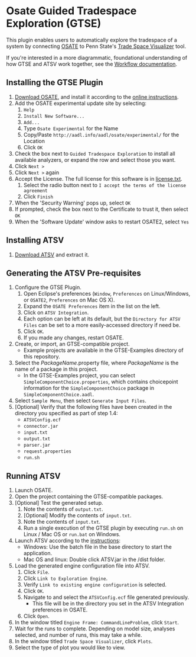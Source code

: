 # Osate Guided Tradespace Exploration (GTSE)

This plugin enables users to automatically explore the tradespace of a system by connecting [OSATE](http://osate.org/) to Penn State's [Trade Space Visualizer](http://www.atsv.psu.edu/) tool.

If you're interested in a more diagrammatic, foundational understanding of how GTSE and ATSV work together, see the [Workflow documentation](docs/Workflow.md).

## Installing the GTSE Plugin

1. [Download OSATE](http://aadl.info/aadl/osate/stable/latest/products/), and install it according to the [online instructions](http://osate.org/download-and-install.html).
2. Add the OSATE experimental update site by selecting:
    1. `Help`
    2. `Install New Software...`
    3. `Add...`
    4. Type `Osate Experimental` for the Name
    5. Copy/Paste `http://aadl.info/aadl/osate/experimental/` for the Location
    6. Click `OK`
3. Check the box next to `Guided Tradespace Exploration` to install all available analyzers, or expand the row and select those you want.
4. Click `Next >`
5. Click `Next >` again
6. Accept the License. The full license for this software is in [license.txt](https://github.com/osate/osate2-gtse/blob/master/license.txt).
    1. Select the radio button next to `I accept the terms of the license agreement`
    2. Click `Finish`
7. When the 'Security Warning' pops up, select `OK`
8. If prompted, check the box next to the Certificate to trust it, then select `OK`
9. When the 'Software Update' window asks to restart OSATE2, select `Yes`

## Installing ATSV

1. [Download ATSV](http://www.atsv.psu.edu/download.html) and extract it.

## Generating the ATSV Pre-requisites

1. Configure the GTSE Plugin.
    1. Open Eclipse's preferences (`Window`, `Preferences` on Linux/Windows, or `OSATE2`, `Preferences` on Mac OS X).
    2. Expand the `OSATE Preferences` item in the list on the left.
    3. Click on `ATSV Integration`.
    4. Each option can be left at its default, but the `Directory for ATSV Files` can be set to a more easily-accessed directory if need be.
    5. Click `OK`.
    6. If you made any changes, restart OSATE.
2. Create, or import, an GTSE-compatible project.
    * Example projects are available in the GTSE-Examples directory of this repository.
3. Select the *PackageName*.property file, where *PackageName* is the name of a package in this project.
    * In the GTSE-Examples project, you can select `SimpleComponentChoice.properties`, which contains choicepoint information for the `SimpleComponentChoice` package in `SimpleComponentChoice.aadl`.
4. Select `Sample Menu`, then select `Generate Input Files`.
5. [Optional] Verify that the following files have been created in the directory you specified as part of step 1.4:
    * `ATSVConfig.ecf`
    * `connector.jar`
    * `input.txt`
    * `output.txt`
    * `parser.jar`
    * `request.properties`
    * `run.sh`

## Running ATSV

1. Launch OSATE.
2. Open the project containing the GTSE-compatible packages.
3. [Optional] Test the generated setup.
    1. Note the contents of `output.txt`.
    2. [Optional] Modify the contents of `input.txt`.
    3. Note the contents of `input.txt`.
    4. Run a single execution of the GTSE plugin by executing `run.sh` on Linux / Mac OS or `run.bat` on Windows.
4. Launch ATSV according to the [instructions](http://www.atsv.psu.edu/download.html):
    * Windows: Use the batch file in the base directory to start the application.
    * Mac OS and linux: Double click ATSV.jar in the /dist folder.
5. Load the generated engine configuration file into ATSV.
    1. Click `File`.
    2. Click `Link to Exploration Engine`.
    3. Verify `Link to existing engine configuration` is selected.
    4. Click `OK`.
    5. Navigate to and select the `ATSVConfig.ecf` file generated previously.
        * This file will be in the directory you set in the ATSV Integration preferences in OSATE.
    6. Click `Open`.
6. In the window titled `Engine Frame: CommandLineProblem`, click `Start`.
7. Wait for the runs to complete. Depending on model size, analyses selected, and number of runs, this may take a while.
8. In the window titled `Trade Space Visualizer`, click `Plots`.
9. Select the type of plot you would like to view.
